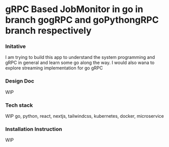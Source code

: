 

# gRPC Based JobMonitor in go in branch gogRPC and goPythongRPC branch respectively

### Initative
 I am trying to build this app to understand the system programming and gRPC in general and learn some go along the way. I would also wana to explore streaming implementation for go gRPC

### Design Doc

WIP

### Tech stack

WIP
go, python, react, nextjs, tailwindcss, kubernetes, docker, microservice

### Installation Instruction
WIP

###